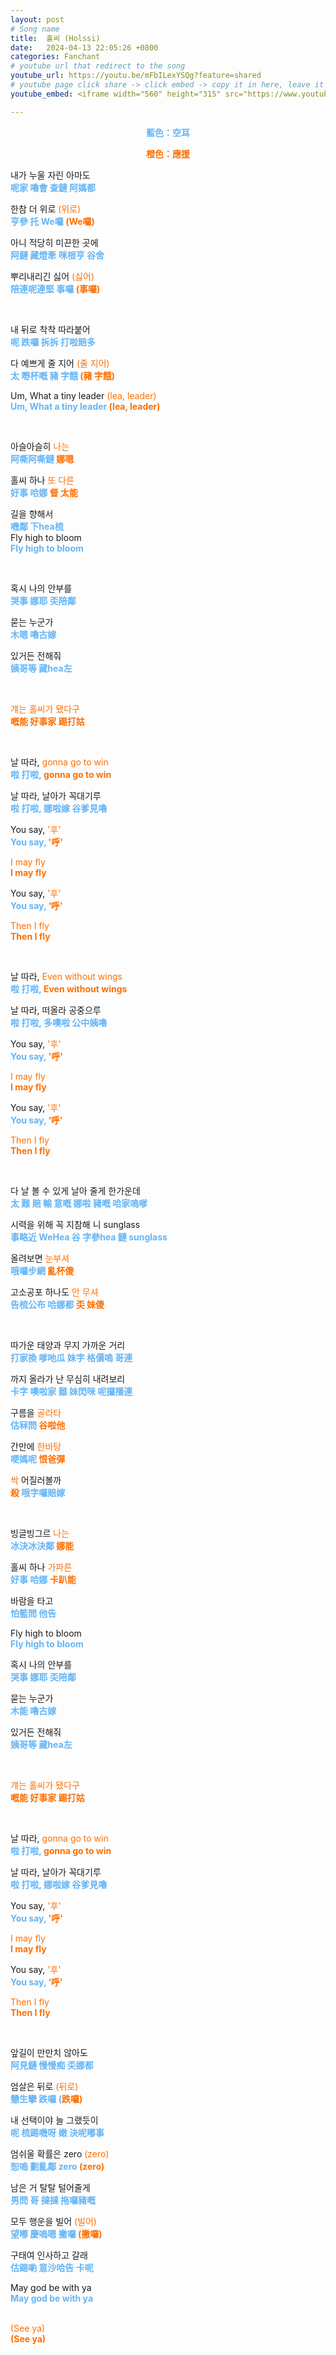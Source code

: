 ```yaml
---
layout: post
# Song name
title:  홀씨 (Holssi)
date:   2024-04-13 22:05:26 +0800
categories: Fanchant
# youtube url that redirect to the song
youtube_url: https://youtu.be/mFbILexYSQg?feature=shared
# youtube page click share -> click embed -> copy it in here, leave it blank if dont 
youtube_embed: <iframe width="560" height="315" src="https://www.youtube.com/embed/mFbILexYSQg?si=ZehNwvHLOQegf0tJ" title="YouTube video player" frameborder="0" allow="accelerometer; autoplay; clipboard-write; encrypted-media; gyroscope; picture-in-picture; web-share" referrerpolicy="strict-origin-when-cross-origin" allowfullscreen></iframe>

---
```

<p style="display: flex; justify-content: center;"><span style="color:#64b5f6;"><strong>藍色：空耳</strong></span></p>
<p style="display: flex; justify-content: center;"><span style="color:#ff6f00;"><strong>橙色：應援</strong></span></p>
<p>내가 누울 자린 아마도<br><span style="color:#64b5f6;"><strong>呢家 嚕會 查鏈 阿媽都</strong></span></p>
<p>한참 더 위로 <span style="color:#ff6f00;">(위로)</span><br><span style="color:#64b5f6;"><strong>亨參 托 We囉 </strong></span><span style="color:#ff6f00;"><strong>(We囉)</strong></span></p>
<p>아니 적당히 미끈한 곳에<br><span style="color:#64b5f6;"><strong>阿鏈 藏燈牽 咪根亨 谷舍</strong></span></p>
<p>뿌리내리긴 싫어 <span style="color:#ff6f00;">(싫어)</span><br><span style="color:#64b5f6;"><strong>陪連呢連堅 事囉 </strong></span><span style="color:#ff6f00;"><strong>(事囉)</strong></span></p>

 <p>&nbsp;</p>
<p>내 뒤로 착착 따라붙어<br><span style="color:#64b5f6;"><strong>呢 跌囉 拆拆 打啦賠多</strong></span></p>
<p>다 예쁘게 줄 지어 <span style="color:#ff6f00;">(줄 지어)</span><br><span style="color:#64b5f6;"><strong>太 嘢杯嘅 豬 字餓 </strong></span><span style="color:#ff6f00;"><strong>(豬 字餓)</strong></span></p>
<p>Um, What a tiny leader<span style="color:#ff6f00;"> (lea, leader)</span><br><span style="color:#64b5f6;"><strong>Um, What a tiny leader </strong></span><span style="color:#ff6f00;"><strong>(lea, leader)</strong></span></p>

 <p>&nbsp;</p>
 
<p>아슬아슬히 <span style="color:#ff6f00;">나는</span><br><span style="color:#64b5f6;"><strong>阿嘶阿嘶鏈 </strong></span><span style="color:#ff6f00;"><strong>娜嗯</strong></span></p>
<p>홀씨 하나 <span style="color:#ff6f00;">또 다른</span><br><span style="color:#64b5f6;"><strong>好事 哈娜 </strong></span><span style="color:#ff6f00;"><strong>督 太能</strong></span></p>
<p>길을 향해서<br><span style="color:#64b5f6;"><strong>嘰鄰 下hea梳</strong></span><br>Fly high to bloom<br><span style="color:#64b5f6;"><strong>Fly high to bloom</strong></span></p>
 <p>&nbsp;</p>
<p>혹시 나의 안부를<br><span style="color:#64b5f6;"><strong>哭事 娜耶 奀陪鄰</strong></span></p>
<p>묻는 누군가<br><span style="color:#64b5f6;"><strong>木嗯 嚕古嫁</strong></span></p>
<p>있거든 전해줘<br><span style="color:#64b5f6;"><strong>姨哥等 藏hea左</strong></span></p>
 <p>&nbsp;</p>
<p><span style="color:#ff6f00;">걔는 홀씨가 됐다구</span><br><span style="color:#ff6f00;"><strong>嘅能 好事家 踢打姑</strong></span></p>
 <p>&nbsp;</p>
<p>날 따라,<span style="color:#ff6f00;"> gonna go to win</span><br><span style="color:#64b5f6;"><strong>啦 打啦, </strong></span><span style="color:#ff6f00;"><strong>gonna go to win</strong></span></p>
<p>날 따라, 날아가 꼭대기루<br><span style="color:#64b5f6;"><strong>啦 打啦, 娜啦嫁 谷爹見嚕</strong></span></p>
<p>You say, <span style="color:#ff6f00;">'후'</span><br><span style="color:#64b5f6;"><strong>You say, </strong></span><span style="color:#ff6f00;"><strong>'呼'</strong></span></p>
<p><span style="color:#ff6f00;">I may fly</span><br><span style="color:#ff6f00;"><strong>I may fly</strong></span></p>
<p>You say, <span style="color:#ff6f00;">'후'</span><br><span style="color:#64b5f6;"><strong>You say, </strong></span><span style="color:#ff6f00;"><strong>‘呼’</strong></span></p>
<p><span style="color:#ff6f00;">Then I fly</span><br><span style="color:#ff6f00;"><strong>Then I fly</strong></span></p>
 <p>&nbsp;</p>
 
<p>날 따라,<span style="color:#ff6f00;"> Even without wings</span><br><span style="color:#64b5f6;"><strong>啦 打啦, </strong></span><span style="color:#ff6f00;"><strong>Even without wings</strong></span></p>
<p>날 따라, 떠올라 공중으루<br><span style="color:#64b5f6;"><strong>啦 打啦, 多噢啦 公中姨嚕</strong></span></p>
<p>You say, <span style="color:#ff6f00;">'후'</span><br><span style="color:#64b5f6;"><strong>You say, </strong></span><span style="color:#ff6f00;"><strong>'呼'</strong></span></p>
<p><span style="color:#ff6f00;">I may fly</span><br><span style="color:#ff6f00;"><strong>I may fly</strong></span></p>
<p>You say, <span style="color:#ff6f00;">'후'</span><br><span style="color:#64b5f6;"><strong>You say, </strong></span><span style="color:#ff6f00;"><strong>‘呼’</strong></span></p>
<p><span style="color:#ff6f00;">Then I fly</span><br><span style="color:#ff6f00;"><strong>Then I fly</strong></span></p>
 <p>&nbsp;</p>

 
<p>다 날 볼 수 있게 날아 줄게 한가운데<br><span style="color:#64b5f6;"><strong>太 難 賠 輸 意嘅 娜啦 豬嘅 哈家嗚嗲</strong></span></p>
<p>시력을 위해 꼭 지참해 니 sunglass<br><span style="color:#64b5f6;"><strong>事略近 WeHea 谷 字參hea 鏈 sunglass</strong></span></p>
<p>올려보면<span style="color:#ff6f00;"> 눈부셔</span><br><span style="color:#64b5f6;"><strong>哦囉步網 </strong></span><span style="color:#ff6f00;"><strong>亂杯傻</strong></span></p>
<p>고소공포 하나도 <span style="color:#ff6f00;">안 무셔</span><br><span style="color:#64b5f6;"><strong>告梳公布 哈娜都 </strong></span><span style="color:#ff6f00;"><strong>奀 妹傻</strong></span></p>
<p>&nbsp;</p>
<p>따가운 태양과 무지 가까운 거리<br><span style="color:#64b5f6;"><strong>打家換 嗲吔瓜 妹字 格價嗚 哥連</strong></span></p>
<p>까지 올라가 난 무심히 내려보리<br><span style="color:#64b5f6;"><strong>卡字 噢啦家 難 妹閃咪 呢攞播連</strong></span></p>
<p>구름을<span style="color:#ff6f00;"> 골라타</span><br><span style="color:#64b5f6;"><strong>估冧問 </strong></span><span style="color:#ff6f00;"><strong>谷啦他</strong></span></p>
<p>간만에 <span style="color:#ff6f00;">한바탕</span><br><span style="color:#64b5f6;"><strong>哽媽呢 </strong></span><span style="color:#ff6f00;"><strong>恨爸彈</strong></span></p>
<p><span style="color:#ff6f00;">싹</span> 어질러볼까<br><span style="color:#ff6f00;"><strong>殺</strong></span><span style="color:#64b5f6;"><strong> 哦字囉賠嫁</strong></span></p>
<p>&nbsp;</p>
<p>빙글빙그르 <span style="color:#ff6f00;">나는</span><br><span style="color:#64b5f6;"><strong>冰決冰決鄰 </strong></span><span style="color:#ff6f00;"><strong>娜能</strong></span></p>
<p>홀씨 하나 <span style="color:#ff6f00;">가파른</span><br><span style="color:#64b5f6;"><strong>好事 哈娜 </strong></span><span style="color:#ff6f00;"><strong>卡趴能</strong></span></p>
<p>바람을 타고<br><span style="color:#64b5f6;"><strong>怕籃問 他告</strong></span></p>
<p>Fly high to bloom<br><span style="color:#64b5f6;"><strong>Fly high to bloom</strong></span></p>
<p>혹시 나의 안부를<br><span style="color:#64b5f6;"><strong>哭事 娜耶 奀陪鄰</strong></span></p>
<p>묻는 누군가<br><span style="color:#64b5f6;"><strong>木能 嚕古嫁</strong></span></p>
<p>있거든 전해줘<br><span style="color:#64b5f6;"><strong>姨哥等 藏hea左</strong></span></p>
 <p>&nbsp;</p>
<p><span style="color:#ff6f00;">걔는 홀씨가 됐다구</span><br><span style="color:#ff6f00;"><strong>嘅能 好事家 踢打姑</strong></span></p>
 <p>&nbsp;</p>

 
<p>날 따라,<span style="color:#ff6f00;"> gonna go to win</span><br><span style="color:#64b5f6;"><strong>啦 打啦, </strong></span><span style="color:#ff6f00;"><strong>gonna go to win</strong></span></p>
<p>날 따라, 날아가 꼭대기루<br><span style="color:#64b5f6;"><strong>啦 打啦, 娜啦嫁 谷爹見嚕</strong></span></p>
<p>You say, <span style="color:#ff6f00;">'후'</span><br><span style="color:#64b5f6;"><strong>You say, </strong></span><span style="color:#ff6f00;"><strong>'呼'</strong></span></p>
<p><span style="color:#ff6f00;">I may fly</span><br><span style="color:#ff6f00;"><strong>I may fly</strong></span></p>
<p>You say, <span style="color:#ff6f00;">'후'</span><br><span style="color:#64b5f6;"><strong>You say, </strong></span><span style="color:#ff6f00;"><strong>‘呼’</strong></span></p>
<p><span style="color:#ff6f00;">Then I fly</span><br><span style="color:#ff6f00;"><strong>Then I fly</strong></span></p>
 <p>&nbsp;</p>
 
<p>앞길이 만만치 않아도<br><span style="color:#64b5f6;"><strong>阿見鏈 慢慢痴 奀娜都</strong></span></p>
<p>엄살은 뒤로 <span style="color:#ff6f00;">(뒤로)</span><br><span style="color:#64b5f6;"><strong>戇生攣 跌囉 (</strong></span><span style="color:#ff6f00;"><strong>跌囉)</strong></span></p>
<p>내 선택이야 늘 그랬듯이<br><span style="color:#64b5f6;"><strong>呢 梳踢嘰呀 嫩 決呢嘟事</strong></span></p>
<p>엄쉬울 확률은 zero <span style="color:#ff6f00;">(zero)</span><br><span style="color:#64b5f6;"><strong>恕嗚 劃亂鄰 zero </strong></span><span style="color:#ff6f00;"><strong>(zero)</strong></span></p>
<p>남은 거 탈탈 털어줄게<br><span style="color:#64b5f6;"><strong>男問 哥 撻撻 拖囉豬嘅</strong></span></p>
<p>모두 행운을 빌어 <span style="color:#ff6f00;">(빌어)</span><br><span style="color:#64b5f6;"><strong>望嘟 慶嗚嗯 撇囉 </strong></span><span style="color:#ff6f00;"><strong>(撇囉)</strong></span></p>
<p>구태여 인사하고 갈래<br><span style="color:#64b5f6;"><strong>估踢喲 意沙哈告 卡呢</strong></span></p>
<p>May god be with ya<br><span style="color:#64b5f6;"><strong>May god be with ya</strong></span></p>
<p><br><span style="color:#ff6f00;">(See ya)</span><br><span style="color:#ff6f00;"><strong>(See ya)</strong></span></p>
